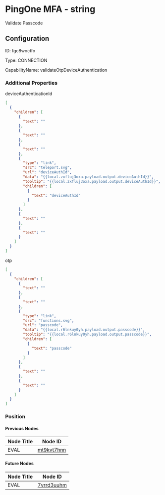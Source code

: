 # PingOne MFA - string 
Validate Passcode
## Configuration
ID:  fgc8woctfo

Type: CONNECTION 

CapabilityName: validateOtpDeviceAuthentication






### Additional Properties
deviceAuthenticationId
```json 
[
  {
    "children": [
      {
        "text": ""
      },
      {
        "text": ""
      },
      {
        "text": ""
      },
      {
        "type": "link",
        "src": "teleport.svg",
        "url": "deviceAuthId",
        "data": "{{local.zxfluj3oxa.payload.output.deviceAuthId}}",
        "tooltip": "{{local.zxfluj3oxa.payload.output.deviceAuthId}}",
        "children": [
          {
            "text": "deviceAuthId"
          }
        ]
      },
      {
        "text": ""
      },
      {
        "text": ""
      }
    ]
  }
]
```


otp
```json 
[
  {
    "children": [
      {
        "text": ""
      },
      {
        "text": ""
      },
      {
        "type": "link",
        "src": "functions.svg",
        "url": "passcode",
        "data": "{{local.r6lnkuy0yh.payload.output.passcode}}",
        "tooltip": "{{local.r6lnkuy0yh.payload.output.passcode}}",
        "children": [
          {
            "text": "passcode"
          }
        ]
      },
      {
        "text": ""
      },
      {
        "text": ""
      }
    ]
  }
]
```





### Position

#### Previous Nodes
| Node Title | Node ID |
| :------------- | ------------ |
| EVAL | [mt9kvt7hnn](./mt9kvt7hnn.md) | 
 
 #### Future Nodes
| Node Title | Node ID |
| :------------- | ------------ |
| EVAL |[7vrrd3uuhm](./7vrrd3uuhm.md) | 